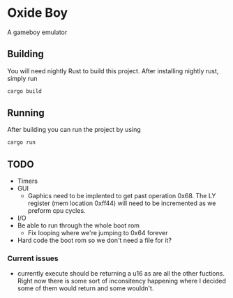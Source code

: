 # Oxide Boy

A gameboy emulator

## Building

You will need nightly Rust to build this project. After installing nightly rust, simply run

```sh
cargo build
```

## Running

After building you can run the project by using

```sh
cargo run
```

## TODO

* Timers
* GUI
  * Gaphics need to be implented to get past operation 0x68. The LY register (mem location 0xff44) will need to be incremented as we preform cpu cycles.
* I/O
* Be able to run through the whole boot rom
  * Fix looping where we're jumping to 0x64 forever
* Hard code the boot rom so we don't need a file for it?

### Current issues

* currently execute should be returning a u16 as are all the other fuctions. Right now there is some sort of inconsitency happening where I decided some of them would return and some wouldn't.
